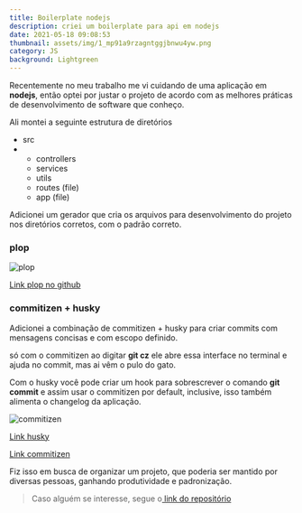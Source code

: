 ```yaml
---
title: Boilerplate nodejs
description: criei um boilerplate para api em nodejs
date: 2021-05-18 09:08:53
thumbnail: assets/img/1_mp91a9rzagntggjbnwu4yw.png
category: JS
background: Lightgreen
---
```

Recentemente no meu trabalho me vi cuidando de uma aplicação em **nodejs**, então optei por justar o projeto de acordo com as melhores práticas de desenvolvimento de software que conheço.

Ali montei a seguinte estrutura de diretórios

* src
* * controllers
  * services
  * utils
  * routes (file)
  * app (file)

Adicionei  um gerador que cria os arquivos para desenvolvimento do projeto nos diretórios corretos, com o padrão correto.

### plop

![plop ](assets/img/plop.png "plop")

[Link plop no github](https://github.com/plopjs/plop)

### commitizen + husky

Adicionei a combinação de commitizen + husky para criar commits com mensagens concisas e com escopo definido.

só com o commitizen ao digitar **git cz** ele abre essa interface no terminal e ajuda no commit, mas ai vêm o pulo do gato. 

Com o husky você pode criar um hook para sobrescrever o comando **git commit** e assim usar o commitizen por default, inclusive, isso também alimenta o changelog da aplicação.

![commitizen](assets/img/add-commit.png "commitizen")

[Link husky](https://typicode.github.io/husky/#/)

[Link commitizen](https://github.com/commitizen/cz-cli)

Fiz isso em busca de organizar um projeto, que poderia ser mantido por diversas pessoas, ganhando produtividade e padronização.

> Caso alguém se interesse, segue o[ link do repositório](https://github.com/Jorge-Bill/boilerplate-node)